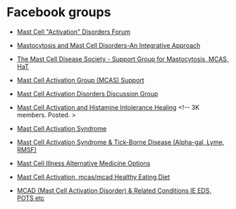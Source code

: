 # Facebook groups

* [Mast Cell "Activation" Disorders Forum](https://www.facebook.com/groups/1489732487968980/) <!-- 38K members. Posted. -->

* [Mastocytosis and Mast Cell Disorders-An Integrative Approach](https://www.facebook.com/groups/486532874778463) <!-- 23K members. Posted. -->

* [The Mast Cell Disease Society - Support Group for Mastocytosis, MCAS, HaT](https://www.facebook.com/groups/tmsforacure/) <!-- 19K members. -->

* [Mast Cell Activation Group (MCAS) Support](https://www.facebook.com/groups/267141288287526/) <!-- 8K members -->

* [Mast Cell Activation Disorders Discussion Group](https://www.facebook.com/groups/MastCellActivationDisordersDiscussionGroup/) <!-- 6K members. -->

* [Mast Cell Activation and Histamine Intolerance Healing](https://www.facebook.com/groups/258976605297222) <!-- 3K members. Posted. >

* [Mast Cell Activation Syndrome](https://www.facebook.com/groups/401338697155410/) <!-- Pending -->

* [Mast Cell Activation Syndrome & Tick-Borne Disease (Alpha-gal, Lyme, RMSF)](https://www.facebook.com/groups/MastCellandTickBorneDiseaseAwarness/) <!-- 3K members. -->

* [Mast Cell Illness Alternative Medicine Options](https://www.facebook.com/groups/180077452771502/) <!-- 700 members. Posted. -->

* [Mast Cell Activation, mcas/mcad Healthy Eating Diet](https://www.facebook.com/groups/mastcellmcad/) <!-- Membership pending. -->

* [MCAD (Mast Cell Activation Disorder) & Related Conditions IE EDS, POTS etc](https://www.facebook.com/groups/207077049364043/) <!-- Membership pending. -->


